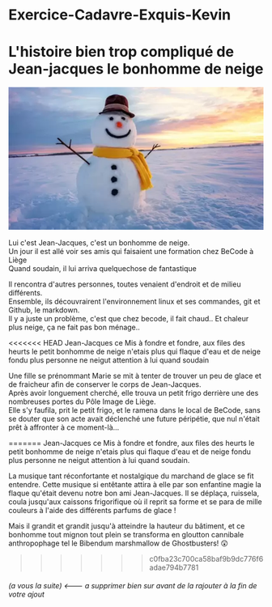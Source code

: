 # Exercice-Cadavre-Exquis-Kevin

# L'histoire bien trop compliqué de Jean-jacques le bonhomme de neige

<img src=https://raw.githubusercontent.com/Kiks4000/Exercice-Cadavre-Exquis-Kevin/development/bonhomme-neige1.webp>

Lui c'est Jean-Jacques, c'est un bonhomme de neige. <br/>
Un jour il est allé voir ses amis qui faisaient une formation chez BeCode à Liège <br/>
Quand soudain, il lui arriva quelquechose de fantastique <br/>

Il rencontra d'autres personnes, toutes venaient d'endroit et de milieu différents. <br/>
Ensemble, ils découvrairent l'environnement linux et ses commandes, git et Github, le markdown.<br/>
Il y a juste un problème, c'est que chez becode, il fait chaud.. Et chaleur plus neige, ça ne fait pas bon ménage.. <br/>

<<<<<<< HEAD
Jean-Jacques ce Mis à fondre et fondre, aux files des heurts le petit bonhomme de neige n'etais plus qui flaque d'eau et de neige fondu plus personne ne neigut attention à lui quand soudain <br>

Une fille se prénommant Marie se mit à tenter de trouver un peu de glace et de fraicheur afin de conserver le corps de Jean-Jacques.<br>
Après avoir longuement cherché, elle trouva un petit frigo derrière une des nombreuses portes du Pôle Image de Liège.<br>
Elle s'y faufila, prit le petit frigo, et le ramena dans le local de BeCode, sans se douter que son acte avait déclenché une future péripétie, que nul n'était prêt à affronter à ce moment-là...<br>

=======
Jean-Jacques ce Mis à fondre et fondre, aux files des heurts le petit bonhomme de neige n'etais plus qui flaque d'eau et de neige fondu plus personne ne neigut attention à lui quand soudain.

La musique tant réconfortante et nostalgique du marchand de glace se fit entendre. Cette musique si entêtante attira à elle par son enfantine magie la flaque qu'était devenu notre bon ami Jean-Jacques. Il se déplaça, ruissela, coula jusqu'aux caissons frigorifique où il reprit sa forme et se para de mille couleurs à l'aide des différents parfums de glace !

Mais il grandit et grandit jusqu'à atteindre la hauteur du bâtiment, et ce bonhomme tout mignon tout plein se transforma en gloutton cannibale anthropophage tel le Bibendum marshmallow de Ghostbusters! :astonished:
>>>>>>> c0fba23c700ca58baf9b9dc776f6adae794b7781

###### (a vous la suite) <--- a supprimer bien sur avant de la rajouter à la fin de votre ajout 



